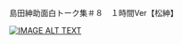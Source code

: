 
島田紳助面白トーク集＃８　１時間Ver【松紳】

[![IMAGE ALT TEXT](http://img.youtube.com/vi/ehccmLRiRW0/0.jpg)](https://www.youtube.com/watch?v=ehccmLRiRW0 "Video Title")
